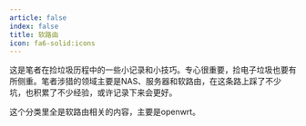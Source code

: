 ```yaml
---
article: false
index: false
title: 软路由
icon: fa6-solid:icons
---
```


这是笔者在捡垃圾历程中的一些小记录和小技巧。专心很重要，捡电子垃圾也要有所侧重。笔者涉猎的领域主要是NAS、服务器和软路由，在这条路上踩了不少坑，也积累了不少经验，或许记录下来会更好。

这个分类里全是软路由相关的内容，主要是openwrt。

<!-- markdownlint-disable MD033 -->

<Catalog base='/NASServerRouter/NAS' />

<!-- markdownlint-enable MD033 -->
